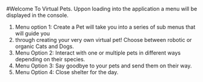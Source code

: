 #Welcome To Virtual Pets.
Uppon loading into the application a menu will be displayed in the console.
1. Menu option 1: Create a Pet will take you into a series of sub menus that will guide you
1. through creating your very own virtual pet! Choose between robotic or organic Cats and Dogs.
1. Menu Option 2: Interact with one or multiple pets in different ways depending on their species.
1. Menu Option 3: Say goodbye to your pets and send them on their way.
1. Menu Option 4: Close shelter for the day.



